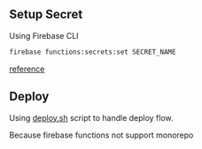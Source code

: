 ## Setup Secret

Using Firebase CLI

```bash
firebase functions:secrets:set SECRET_NAME
```

[reference](https://firebase.google.com/docs/functions/config-env#create-secret)

## Deploy

Using [deploy.sh](./deploy.sh) script to handle deploy flow.

Because firebase functions not support monorepo
